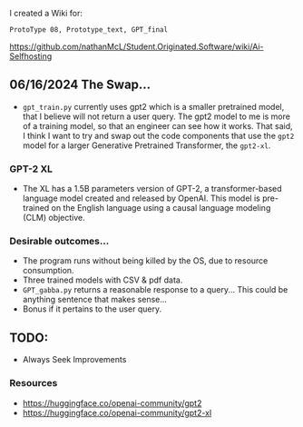 I created a Wiki for:
```
ProtoType 08, Prototype_text, GPT_final
```
https://github.com/nathanMcL/Student.Originated.Software/wiki/Ai-Selfhosting<br>

## 06/16/2024 The Swap...
- `gpt_train.py` currently uses gpt2 which is a smaller pretrained model, that I believe will not return a user query. The gpt2 model to me is more of a training model, so that an engineer can see how it works. That said, I think I want to try and swap out the code components that use the `gpt2` model for a larger Generative Pretrained Transformer, the `gpt2-xl`.<br>

 ### GPT-2 XL
 - The XL has a 1.5B parameters version of GPT-2, a transformer-based language model created and released by OpenAI. This model is pre-trained on the English language using a causal language modeling (CLM) objective.<br>

### Desirable outcomes...
- The program runs without being killed by the OS, due to resource consumption.
- Three trained models with CSV & pdf data.
- `GPT_gabba.py` returns a reasonable response to a query... This could be anything sentence that makes sense...<br>
- Bonus if it pertains to the user query.<br>




## TODO:
- Always Seek Improvements


### Resources

- https://huggingface.co/openai-community/gpt2
- https://huggingface.co/openai-community/gpt2-xl




